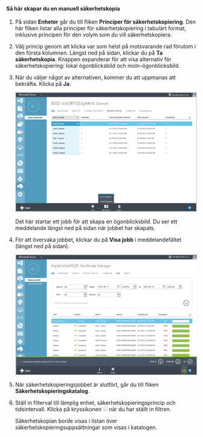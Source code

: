 
<!--author=SharS last changed: 9/15/15-->


#### <a name="to-create-a-manual-backup"></a>Så här skapar du en manuell säkerhetskopia
1. På sidan **Enheter** går du till fliken **Principer för säkerhetskopiering**. Den här fliken listar alla principer för säkerhetskopiering i tabulärt format, inklusive principen för den volym som du vill säkerhetskopiera.
2. Välj princip genom att klicka var som helst på motsvarande rad förutom i den första kolumnen. Längst ned på sidan, klickar du på **Ta säkerhetskopia**. Knappen expanderar för att visa alternativ för säkerhetskopiering: lokal ögonblicksbild och moln-ögonblicksbild. 
3. När du väljer något av alternativen, kommer du att uppmanas att bekräfta. Klicka på **Ja**. 
   
    ![Skapa en manuell säkerhetskopia](./media/storsimple-create-manual-backup/HCS_CreateManualBackup1-include.png)
   
    Det här startar ett jobb för att skapa en ögonblicksbild. Du ser ett meddelande längst ned på sidan när jobbet har skapats.
4. För att övervaka jobbet, klickar du på **Visa jobb** i meddelandefältet (längst ned på sidan). 
   
    ![Övervaka den manuella säkerhetskopieringen](./media/storsimple-create-manual-backup/HCS_CreateManualBackup2-include.png)
5. När säkerhetskopieringsjobbet är slutfört, går du till fliken **Säkerhetskopieringskatalog**.
6. Ställ in filterval till lämplig enhet, säkerhetskopieringsprincip och tidsintervall. Klicka på kryssikonen ![kryssikon](./media/storsimple-create-manual-backup/HCS_CheckIcon-include.png) när du har ställt in filtren.
   
   Säkerhetskopian borde visas i listan över säkerhetskopieringsuppsättningar som visas i katalogen.



<!--HONumber=Nov16_HO2-->


